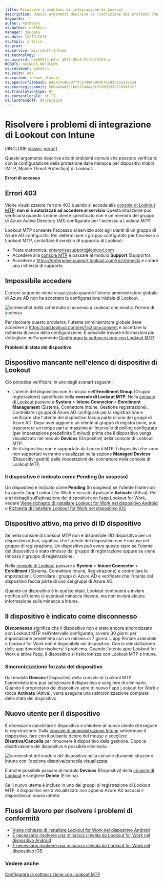 ```yaml
---
title: Risolvere i problemi di integrazione di Lookout
description: Questo argomento descrive la risoluzione dei problemi che si verificano comunemente con l'integrazione di Lookout
keywords: ''
author: NathBarn
ms.author: nathbarn
manager: dougeby
ms.date: 12/19/2016
ms.topic: article
ms.prod: ''
ms.service: microsoft-intune
ms.technology: ''
ms.assetid: bbe0b5f4-b8bc-49f3-85a9-51fb2f226fca
ROBOTS: NOINDEX,NOFOLLOW
ms.reviewer: sandera
ms.suite: ems
ms.custom: intune-classic
ms.openlocfilehash: 643ac4c96297ffc24d9460546fe183d2a1316654
ms.sourcegitcommit: 5eba4bad151be32346aedc7cbb0333d71934f8cf
ms.translationtype: HT
ms.contentlocale: it-IT
ms.lasthandoff: 04/16/2018
---
```

# <a name="troubleshoot-lookout-integration-with-intune"></a>Risolvere i problemi di integrazione di Lookout con Intune

[!INCLUDE [classic-portal](../includes/classic-portal.md)]

Questo argomento descrive alcuni problemi comuni che possono verificarsi con la configurazione della protezione dalle minacce per dispositivi mobili (MTP, Mobile Threat Protection) di Lookout.

**Errori di accesso**

## <a name="403-errors"></a>Errori 403
Viene visualizzatore l'errore 403 quando si accede alla [console di Lookout MTP](https://aad.lookout.com): **non si è autorizzati ad accedere al servizio** Questa situazione può verificarsi quando il nome utente specificato non è un membro del gruppo di Azure Active Directory (AD) configurato per l'accesso a Lookout MTP.

Lookout MTP consente l'accesso al servizio solo agli utenti di un gruppo di Azure AD configurato. Per determinare il gruppo configurato per l'accesso a Lookout MTP, contattare il servizio di supporto di Lookout:

* Posta elettronica: enterprisesupport@lookout.com
* Accedere alla [console MTP](http://aad.lookout.com) e passare al modulo **Support** (Supporto).
* Accedere a https://enterprise.support.lookout.com/hc/requests e creare una richiesta di supporto.

## <a name="unable-to-sign-in"></a>Impossibile accedere
L'errore seguente viene visualizzato quando l'utente amministratore globale di Azure AD non ha accettato la configurazione iniziale di Lookout.

![screenshot della schermata di accesso a Lookout che mostra l'errore di accesso](../media/mtp/lookout-mtp-consent-not-accepted-error.png)

Per risolvere questo problema, l'utente amministratore globale deve accedere a https://aad.lookout.com/les?action=consent e accettare la richiesta di avvio della configurazione. È possibile trovare informazioni più dettagliate nell'argomento [Configurare la sottoscrizione con Lookout MTP](../deploy-use/setup-your-lookout-mtd-subscription.md)

**Problemi di stato del dispositivo**

## <a name="device-missing-from-lookout-device-list"></a>Dispositivo mancante nell'elenco di dispositivi di Lookout

Ciò potrebbe verificarsi in uno degli scenari seguenti:
* L'utente del dispositivo non è incluso nell'**Enrollment Group** (Gruppo registrazione) specificato nella **console di Lookout MTP**.  Nella [console di Lookout](http://aad.lookout.com) passare a **System** > **Intune Connector** > **Enrollment Management** (Sistema, Connettore Intune, Gestione registrazione).  Controllare i gruppi di Azure AD configurati per la registrazione e verificare che l'utente del dispositivo faccia parte di uno dei gruppi di Azure AD.  Dopo aver aggiunto un utente al gruppo di registrazione, può trascorrere un tempo pari al massimo all'intervallo di polling configurato (per impostazione predefinita 5 minuti) prima che il dispositivo venga visualizzato nel modulo **Devices** (Dispositivi) della console di Lookout MTP.
* Se il dispositivo non è supportato da Lookout MTP.  I dispositivi che sono non supportati verranno visualizzati nella sezione **Managed Devices** (Dispositivi gestiti) delle impostazioni del connettore nella console di Lookout MTP.

### <a name="device-reported-as-pending"></a>Il dispositivo è indicato come **Pending** (In sospeso)

Un dispositivo è indicato come **Pending** (In sospeso) se l'utente finale non ha aperto l'app Lookout for Work e toccato il pulsante **Activate** (Attiva). Per altri dettagli sull'attivazione dei dispositivi con l'app Lookout for Work, vedere [Viene richiesto di installare Lookout for Work nel dispositivo Android](http://docs.microsoft.com/intune-user-help/you-are-prompted-to-install-lookout-for-work-android) o [Richiesta di installare Lookout for Work nel dispositivo iOS](https://docs.microsoft.com/intune-user-help/you-are-prompted-to-install-lookout-for-work-ios)

## <a name="device-whos-active-but-has-no-device-id"></a>Dispositivo attivo, ma privo di ID dispositivo
Se nella console di Lookout MTP non è disponibile l'ID dispositivo per un dispositivo attivo, significa che l'utente del dispositivo non è incluso nel gruppo di registrazione. Un dispositivo può avere questo stato se l'utente del dispositivo è stato rimosso dal gruppo di registrazione oppure se viene rimosso il gruppo di registrazione.

Nella [console di Lookout](http://aad.lookout.com) passare a **System** > **Intune Connector** > **Enrollment**  (Sistema, Connettore Intune, Registrazione) e controllare le impostazioni.  Controllare i gruppi di Azure AD e verificare che l'utente del dispositivo faccia parte di uno dei gruppi di Azure AD.

Quando un dispositivo è in questo stato, Lookout continuerà a inviare notifica all'utente di eventuali minacce rilevate, ma non invierà alcuna informazione sulle minacce a Intune.

## <a name="device-reported-as-disconnected"></a>Il dispositivo è indicato come **disconnesso**

**Disconnesso** significa che il dispositivo non è stato ancora sincronizzato con Lookout MTP nell'intervallo configurato, ovvero 30 giorni per impostazione predefinita con un minimo di 7 giorni. L'app Portale aziendale o Lookout for Work non è disponibile nel dispositivo. Con la reinstallazione delle app dovrebbe risolversi il problema. Quando l'utente apre Lookout for Work e attiva l'app, il dispositivo si risincronizza con Lookout MTP e Intune.

### <a name="forcing-a-device-sync"></a>Sincronizzazione forzata del dispositivo
Dal modulo **Devices** (Dispositivi) della console di Lookout MTP l'amministratore può selezionare il dispositivo e scegliere di eliminarlo.   Quando il proprietario del dispositivo apre di nuovo l'app Lookout for Work e tocca **Activate** (Attiva), verrà eseguita una risincronizzazione completa dello stato del dispositivo.

## <a name="device-has-a-new-user"></a>Nuovo utente per il dispositivo
È necessario cancellare il dispositivo e chiedere al nuovo utente di eseguire la registrazione.  Dalla [console di amministrazione Intune](https://manage.microsoft.com) selezionare il dispositivo, fare con il pulsante destro del mouse e scegliere **Disattiva/Cancella** per rimuovere il dispositivo dalla gestione. Dopo la disattivazione del dispositivo è possibile eliminarlo.

![screenshot del modulo del dispositivo nella console di amministrazione Intune con l'opzione disattiva/cancella visualizzata](../media/mtp/mtp-retire-device-intune-console.png)

È anche possibile passare al modulo **Devices** (Dispositivi) della [console di Lookout](http://aad.lookout.com) e scegliere **Delete** (Elimina).

Se il nuovo utente è incluso in uno dei gruppi di registrazione di Lookout MTP, il dispositivo verrà visualizzato non appena Azure AD associa il dispositivo al nuovo utente.

## <a name="compliance-remediation-workflows"></a>Flussi di lavoro per risolvere i problemi di conformità
- [Viene richiesto di installare Lookout for Work nel dispositivo Android]( http://docs.microsoft.com/intune-user-help/you-are-prompted-to-install-lookout-for-work-android)
- [È necessario risolvere una minaccia rilevata da Lookout for Work nel dispositivo Android](http://docs.microsoft.com/intune-user-help/you-need-to-resolve-a-threat-found-by-lookout-for-work-android)
- [È necessario risolvere una minaccia rilevata da Lookout for Work nel dispositivo iOS](https://docs.microsoft.com/intune-user-help/you-need-to-resolve-a-threat-found-by-lookout-for-work-ios)


### <a name="see-also"></a>Vedere anche
[Configurare la sottoscrizione con Lookout MTP](/intune-classic/deploy-use/set-up-your-subscription-with-lookout-mtp)
